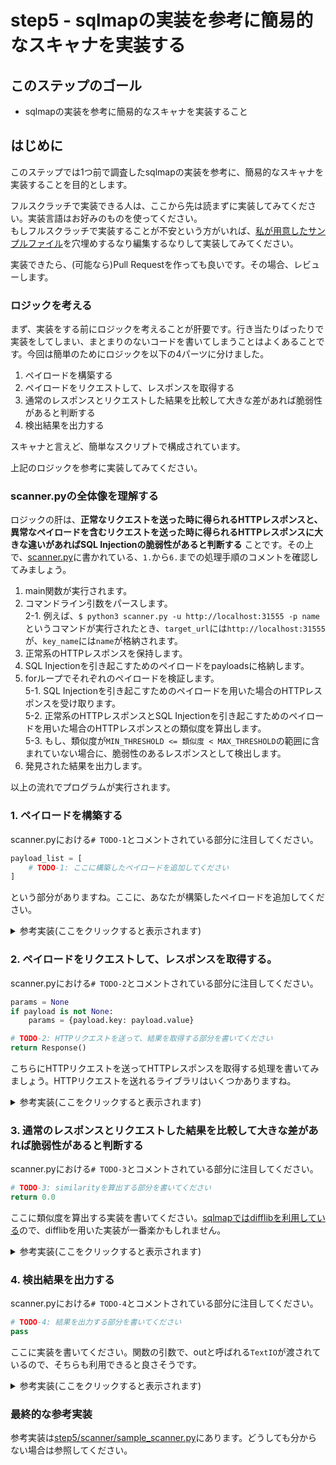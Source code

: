 # step5 - sqlmapの実装を参考に簡易的なスキャナを実装する
## このステップのゴール
- sqlmapの実装を参考に簡易的なスキャナを実装すること

## はじめに

このステップでは1つ前で調査したsqlmapの実装を参考に、簡易的なスキャナを実装することを目的とします。

フルスクラッチで実装できる人は、ここから先は読まずに実装してみてください。実装言語はお好みのものを使ってください。  
もしフルスクラッチで実装することが不安という方がいれば、[私が用意したサンプルファイル](./scanner/scanner.py)を穴埋めするなり編集するなりして実装してみてください。

実装できたら、(可能なら)Pull Requestを作っても良いです。その場合、レビューします。

### ロジックを考える
まず、実装をする前にロジックを考えることが肝要です。行き当たりばったりで実装をしてしまい、まとまりのないコードを書いてしまうことはよくあることです。今回は簡単のためにロジックを以下の4パーツに分けました。

1. ペイロードを構築する
2. ペイロードをリクエストして、レスポンスを取得する
3. 通常のレスポンスとリクエストした結果を比較して大きな差があれば脆弱性があると判断する
4. 検出結果を出力する

スキャナと言えど、簡単なスクリプトで構成されています。

上記のロジックを参考に実装してみてください。

### scanner.pyの全体像を理解する
ロジックの肝は、**正常なリクエストを送った時に得られるHTTPレスポンスと、異常なペイロードを含むリクエストを送った時に得られるHTTPレスポンスに大きな違いがあればSQL Injectionの脆弱性があると判断する** ことです。その上で、[scanner.py](./scanner/scanner.py)に書かれている、`1.`から`6.`までの処理手順のコメントを確認してみましょう。

1. main関数が実行されます。
2. コマンドライン引数をパースします。  
2-1. 例えば、`$ python3 scanner.py -u http://localhost:31555 -p name`というコマンドが実行されたとき、`target_url`には`http://localhost:31555`が、`key_name`には`name`が格納されます。
3. 正常系のHTTPレスポンスを保持します。
4. SQL Injectionを引き起こすためのペイロードをpayloadsに格納します。
5. forループでそれぞれのペイロードを検証します。  
5-1. SQL Injectionを引き起こすためのペイロードを用いた場合のHTTPレスポンスを受け取ります。  
5-2. 正常系のHTTPレスポンスとSQL Injectionを引き起こすためのペイロードを用いた場合のHTTPレスポンスとの類似度を算出します。  
5-3. もし、類似度が`MIN_THRESHOLD <= 類似度 < MAX_THRESHOLD`の範囲に含まれていない場合に、脆弱性のあるレスポンスとして検出します。
6. 発見された結果を出力します。

以上の流れでプログラムが実行されます。

### 1. ペイロードを構築する
scanner.pyにおける`# TODO-1`とコメントされている部分に注目してください。

```python
payload_list = [
    # TODO-1: ここに構築したペイロードを追加してください
]
```

という部分がありますね。ここに、あなたが構築したペイロードを追加してください。

<details>
<summary>参考実装(ここをクリックすると表示されます)</summary>

例えば、

```python
payload_list = [
    # TODO-1: ここに構築したペイロードを追加してください
    "\' OR 1=1 -- ",
]
```

のようなものです。ペイロードリストはググれば出てくるので、好きなものを使ってください。動的に生成させても構いません。

</details>

### 2. ペイロードをリクエストして、レスポンスを取得する。
scanner.pyにおける`# TODO-2`とコメントされている部分に注目してください。

```python
params = None
if payload is not None:
    params = {payload.key: payload.value}

# TODO-2: HTTPリクエストを送って、結果を取得する部分を書いてください
return Response()
```

こちらにHTTPリクエストを送ってHTTPレスポンスを取得する処理を書いてみましょう。HTTPリクエストを送れるライブラリはいくつかありますね。

<details>
<summary>参考実装(ここをクリックすると表示されます)</summary>

今回提示する例では[requests](https://requests.readthedocs.io/en/latest/)を利用します。実装すると以下のようになります。

```python
s = Session()
req = Request(method, target_url, params=params)
prep = s.prepare_request(req)
resp = s.send(prep)
return Response(resp.text)
```

単純に`res = request.get(target_url, params=params)`のように書いても良いです。ただ、今後の拡張性を考えたときに任意のHTTPメソッドに対応したいので、このような書き方を提示しました。最初は動くことを目標としているので、どのような書き方でも良いです。

</details>

### 3. 通常のレスポンスとリクエストした結果を比較して大きな差があれば脆弱性があると判断する

scanner.pyにおける`# TODO-3`とコメントされている部分に注目してください。

```python
# TODO-3: similarityを算出する部分を書いてください
return 0.0
```

ここに類似度を算出する実装を書いてください。[sqlmapではdifflibを利用している](https://github.com/sqlmapproject/sqlmap/blob/bb48dd037f04d60d5d2804657f44444eefa07f93/lib/core/threads.py#L10)ので、difflibを用いた実装が一番楽かもしれません。

<details>
<summary>参考実装(ここをクリックすると表示されます)</summary>

今回は[sqlmapで利用されているSequenceMatcher](https://github.com/sqlmapproject/sqlmap/blob/bb48dd037f04d60d5d2804657f44444eefa07f93/lib/core/threads.py#L66)を利用する例を提示します。

```python
# TODO-3: similarityを算出する部分を書いてください
matcher = difflib.SequenceMatcher()
matcher.set_seq1(val1)
matcher.set_seq2(val2)
return matcher.quick_ratio()
```

</details>

### 4. 検出結果を出力する

scanner.pyにおける`# TODO-4`とコメントされている部分に注目してください。

```python
# TODO-4: 結果を出力する部分を書いてください
pass
```

ここに実装を書いてください。関数の引数で、outと呼ばれる`TextIO`が渡されているので、そちらも利用できると良さそうです。

<details>
<summary>参考実装(ここをクリックすると表示されます)</summary>

[builtin関数の`print()`](https://docs.python.org/3/library/functions.html#print)を使うことで以下のように実装できます。


```python
# TODO: 結果を出力する部分を書いてください
for result in results:
    print(result.resp, file=out)
```

個の出力方法だと分かりづらいので、正常系との差分を出力するコードを以下のように実装しても良いです。

```python
diffs = difflib.unified_diff(val1.split(), val2.split())
for d in diffs:
    print(d, file=out)
```

</details>

### 最終的な参考実装
参考実装は[step5/scanner/sample_scanner.py](./scanner/sample_scanner.py)にあります。どうしても分からない場合は参照してください。

